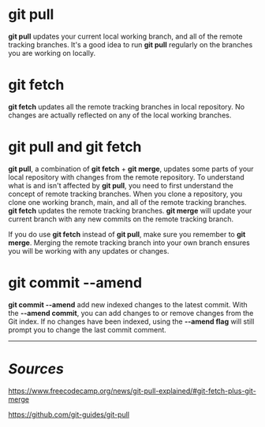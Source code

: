 # git pull

**git pull** updates your current local working branch, and all of the remote tracking branches. It's a good idea to run **git pull** regularly on the branches you are working on locally.

# git fetch

**git fetch** updates all the remote tracking branches in local repository. No changes are actually reflected on any of the local working branches.

# git pull and git fetch

**git pull**, a combination of **git fetch** + **git merge**, updates some parts of your local repository with changes from the remote repository. To understand what is and isn't affected by **git pull**, you need to first understand the concept of remote tracking branches. When you clone a repository, you clone one working branch, main, and all of the remote tracking branches. **git fetch** updates the remote tracking branches. **git merge** will update your current branch with any new commits on the remote tracking branch.

If you do use **git fetch** instead of **git pull**, make sure you remember to **git merge**. Merging the remote tracking branch into your own branch ensures you will be working with any updates or changes.

# git commit --amend

**git commit --amend** add new indexed changes to the latest commit. With the **--amend commit**, you can add changes to or remove changes from the Git index. If no changes have been indexed, using the **--amend flag** will still prompt you to change the last commit comment.

---

# _Sources_

https://www.freecodecamp.org/news/git-pull-explained/#git-fetch-plus-git-merge

https://github.com/git-guides/git-pull
